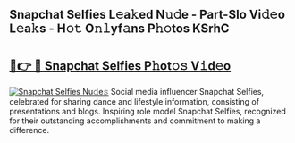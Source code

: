 ## Snapchat Selfies L𝚎a𝚔ed N𝚞𝚍e - Part-SIo Vi𝚍𝚎o L𝚎a𝚔s - H𝚘𝚝 O𝚗𝚕yf𝚊ns P𝚑𝚘tos KSrhC

# <h2><a href="http://kf273bi.oniu.top/?m=Snapchat+Selfies">🔗👉 🔴 Snapchat Selfies P𝚑ot𝚘𝚜 V𝚒d𝚎o</a></h2>

[![Snapchat Selfies Nu𝚍e𝚜](https://i.imgur.com/0qMVB7G.gif)](http://kf273bi.oniu.top/?m=Snapchat+Selfies)
Social media influencer Snapchat Selfies, celebrated for sharing dance and lifestyle information, consisting of presentations and blogs. Inspiring role model Snapchat Selfies, recognized for their outstanding accomplishments and commitment to making a difference.  
